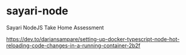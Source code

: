 # sayari-node
Sayari NodeJS Take Home Assessment 

https://dev.to/dariansampare/setting-up-docker-typescript-node-hot-reloading-code-changes-in-a-running-container-2b2f
